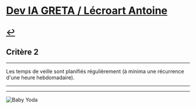 
# [Dev IA GRETA / Lécroart Antoine](https://github.com/Dev-IA-2024/antoine.lecroart)

[↩️](..)
---

## Critère 2

---

Les temps de veille sont planifiés régulièrement (à minima une récurrence d'une heure hebdomadaire).

---
---
![Baby Yoda](https://images3.alphacoders.com/110/1108129.jpg)
